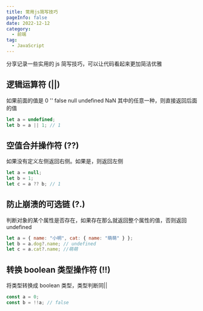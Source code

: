 ```yaml
---
title: 常用js简写技巧
pageInfo: false
date: 2022-12-12
category:
  - 前端
tag:
  - JavaScript
---
```


分享记录一些实用的 js 简写技巧，可以让代码看起来更加简洁优雅

## 逻辑运算符 (||)

如果前面的值是 0 '' false null undefined NaN 其中的任意一种，则直接返回后面的值

```js
let a = undefined;
let b = a || 1; // 1
```

## 空值合并操作符 (??)

如果没有定义左侧返回右侧。如果是，则返回左侧

```js
let a = null;
let b = 1;
let c = a ?? b; // 1
```

## 防止崩溃的可选链 (?.)

判断对象的某个属性是否存在，如果存在那么就返回整个属性的值，否则返回 undefined

```js
let a = { name: "小明", cat: { name: "萌萌" } };
let b = a.dog?.name; // undefined
let c = a.cat?.name; //萌萌
```

## 转换 boolean 类型操作符 (!!)

将类型转换成 boolean 类型，类型判断同||

```js
const a = 0;
const b = !!a; // false
```
